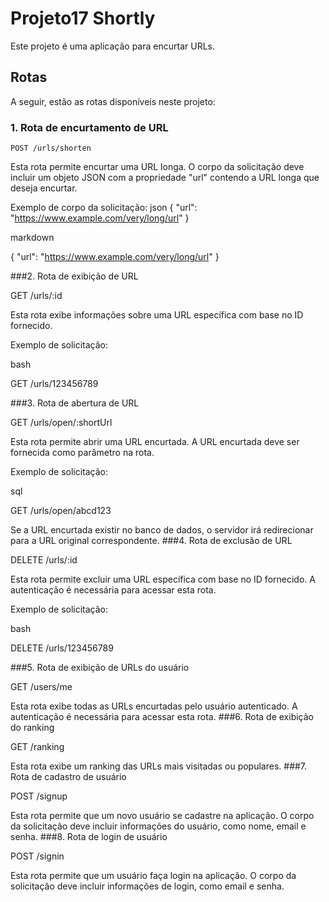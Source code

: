 

# Projeto17 Shortly

Este projeto é uma aplicação para encurtar URLs.

## Rotas

A seguir, estão as rotas disponíveis neste projeto:

### 1. Rota de encurtamento de URL

`POST /urls/shorten`

Esta rota permite encurtar uma URL longa. O corpo da solicitação deve incluir um objeto JSON com a propriedade "url" contendo a URL longa que deseja encurtar.

Exemplo de corpo da solicitação:
json
{
  "url": "https://www.example.com/very/long/url"
}

markdown

{
  "url": "https://www.example.com/very/long/url"
}

###2. Rota de exibição de URL

GET /urls/:id

Esta rota exibe informações sobre uma URL específica com base no ID fornecido.

Exemplo de solicitação:

bash

GET /urls/123456789

###3. Rota de abertura de URL

GET /urls/open/:shortUrl

Esta rota permite abrir uma URL encurtada. A URL encurtada deve ser fornecida como parâmetro na rota.

Exemplo de solicitação:

sql

GET /urls/open/abcd123

Se a URL encurtada existir no banco de dados, o servidor irá redirecionar para a URL original correspondente.
###4. Rota de exclusão de URL

DELETE /urls/:id

Esta rota permite excluir uma URL específica com base no ID fornecido. A autenticação é necessária para acessar esta rota.

Exemplo de solicitação:

bash

DELETE /urls/123456789

###5. Rota de exibição de URLs do usuário

GET /users/me

Esta rota exibe todas as URLs encurtadas pelo usuário autenticado. A autenticação é necessária para acessar esta rota.
###6. Rota de exibição do ranking

GET /ranking

Esta rota exibe um ranking das URLs mais visitadas ou populares.
###7. Rota de cadastro de usuário

POST /signup

Esta rota permite que um novo usuário se cadastre na aplicação. O corpo da solicitação deve incluir informações do usuário, como nome, email e senha.
###8. Rota de login de usuário

POST /signin

Esta rota permite que um usuário faça login na aplicação. O corpo da solicitação deve incluir informações de login, como email e senha.
